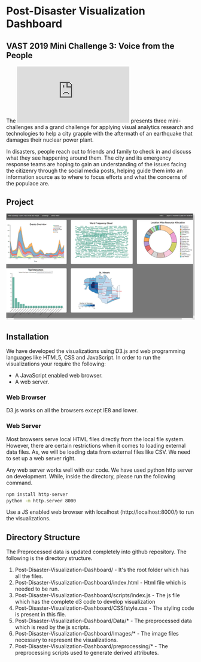 # Post-Disaster Visualization Dashboard
## VAST 2019 Mini Challenge 3: Voice from the People

The ![VAST Challenge 2019](https://vast-challenge.github.io/2019/MC3.html) presents three mini-challenges and a grand challenge for applying visual analytics research and technologies to help a city grapple with the aftermath of an earthquake that damages their nuclear power plant.

In disasters, people reach out to friends and family to check in and discuss what they see happening around them. The city and its emergency response teams are hoping to gain an understanding of the issues facing the citizenry through the social media posts, helping guide them into an information source as to where to focus efforts and what the concerns of the populace are.

## Project
![image](Images/project.PNG)

## Installation

We have developed the visualizations using D3.js and web programming languages like HTML5, CSS and JavaScript.
In order to run the visualizations your require the following:
- A JavaScript enabled web browser.
- A web server.

### Web Browser
D3.js works on all the browsers except IE8 and lower.

### Web Server
Most browsers serve local HTML files directly from the local file system. However, there are certain restrictions when it comes to loading external data files. As, we will be loading data from external files like CSV. We need to set up a web server right.

Any web server works well with our code. We have used python http server on development. While, inside the directory, please run the following command. 
```bash
npm install http-server
python -m http.server 8000
```

Use a JS enabled web browser with localhost (http://localhost:8000/) to run the visualizations.


## Directory Structure
The Preprocessed data is updated completely into github repository. The following is the directory structure.
 
1. Post-Disaster-Visualization-Dashboard/ - It's the root folder which has all the files.
2. Post-Disaster-Visualization-Dashboard/index.html - Html file which is needed to be run. 
3. Post-Disaster-Visualization-Dashboard/scripts/index.js - The js file which has the complete d3 code to develop visualization 
4. Post-Disaster-Visualization-Dashboard/CSS/style.css - The styling code is present in this file.
5. Post-Disaster-Visualization-Dashboard/Data/* - The preprocessed data which is read by the js scripts.
6. Post-Disaster-Visualization-Dashboard/Images/* - The image files necessary to represent the visualizations.
7. Post-Disaster-Visualization-Dashboard/preprocessing/* - The preprocessing scripts used to generate derived attributes.
